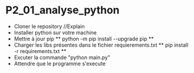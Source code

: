 # P2_01_analyse_python

* Cloner le repository //Explain
* Installer python sur votre machine
* Mettre à jour pip
  ** python -m pip install --upgrade pip **
* Charger les libs présentes dans le fichier requierements.txt 
  ** pip install -r requirements.txt **
* Excuter la commande "python main.py"
* Attendre que le programme s'execute